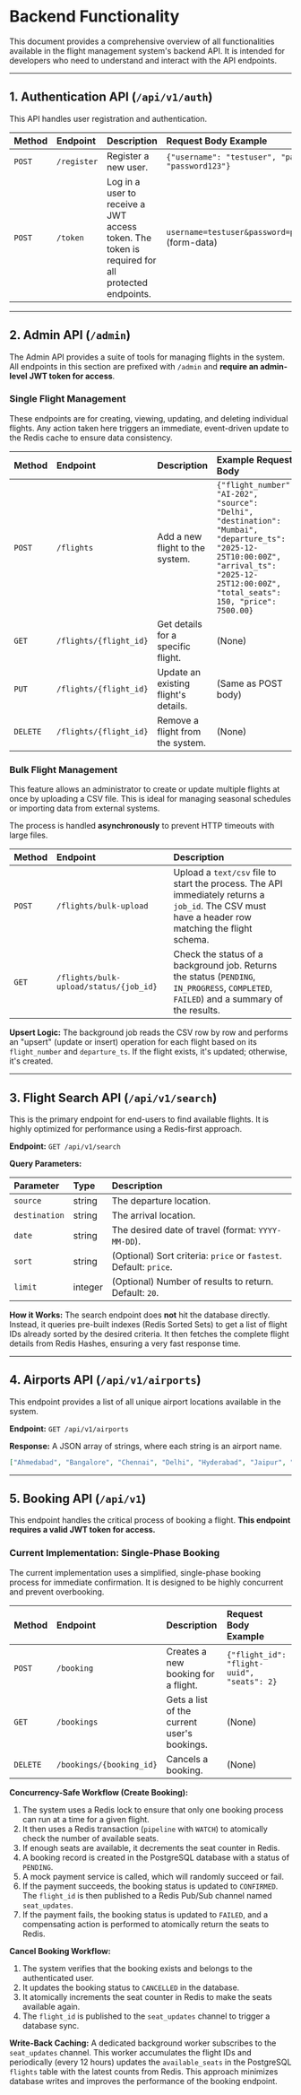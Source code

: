 # Backend Functionality

This document provides a comprehensive overview of all functionalities available in the flight management system's backend API. It is intended for developers who need to understand and interact with the API endpoints.

---

## 1. Authentication API (`/api/v1/auth`)

This API handles user registration and authentication.

| Method | Endpoint     | Description                                                                                             | Request Body Example                               |
| :----- | :----------- | :------------------------------------------------------------------------------------------------------ | :------------------------------------------------- |
| `POST` | `/register`  | Register a new user.                                                                                    | `{"username": "testuser", "password": "password123"}` |
| `POST` | `/token`     | Log in a user to receive a JWT access token. The token is required for all protected endpoints.         | `username=testuser&password=password123` (form-data) |

---

## 2. Admin API (`/admin`)

The Admin API provides a suite of tools for managing flights in the system. All endpoints in this section are prefixed with `/admin` and **require an admin-level JWT token for access**.

### Single Flight Management

These endpoints are for creating, viewing, updating, and deleting individual flights. Any action taken here triggers an immediate, event-driven update to the Redis cache to ensure data consistency.

| Method | Endpoint                  | Description                                     | Example Request Body                                                                                                                            |
| :----- | :------------------------ | :---------------------------------------------- | :---------------------------------------------------------------------------------------------------------------------------------------------- |
| `POST` | `/flights`                | Add a new flight to the system.                 | `{"flight_number": "AI-202", "source": "Delhi", "destination": "Mumbai", "departure_ts": "2025-12-25T10:00:00Z", "arrival_ts": "2025-12-25T12:00:00Z", "total_seats": 150, "price": 7500.00}` |
| `GET`  | `/flights/{flight_id}`    | Get details for a specific flight.              | (None)                                                                                                                                          |
| `PUT`  | `/flights/{flight_id}`    | Update an existing flight's details.            | (Same as POST body)                                                                                                                             |
| `DELETE`| `/flights/{flight_id}`    | Remove a flight from the system.                | (None)                                                                                                                                          |

### Bulk Flight Management

This feature allows an administrator to create or update multiple flights at once by uploading a CSV file. This is ideal for managing seasonal schedules or importing data from external systems.

The process is handled **asynchronously** to prevent HTTP timeouts with large files.

| Method | Endpoint                        | Description                                                                                                                                                           |
| :----- | :------------------------------ | :-------------------------------------------------------------------------------------------------------------------------------------------------------------------- |
| `POST` | `/flights/bulk-upload`          | Upload a `text/csv` file to start the process. The API immediately returns a `job_id`. The CSV must have a header row matching the flight schema. |
| `GET`  | `/flights/bulk-upload/status/{job_id}` | Check the status of a background job. Returns the status (`PENDING`, `IN_PROGRESS`, `COMPLETED`, `FAILED`) and a summary of the results. |

**Upsert Logic:** The background job reads the CSV row by row and performs an "upsert" (update or insert) operation for each flight based on its `flight_number` and `departure_ts`. If the flight exists, it's updated; otherwise, it's created.

---

## 3. Flight Search API (`/api/v1/search`)

This is the primary endpoint for end-users to find available flights. It is highly optimized for performance using a Redis-first approach.

**Endpoint:** `GET /api/v1/search`

**Query Parameters:**

| Parameter     | Type    | Description                                      |
| :------------ | :------ | :----------------------------------------------- |
| `source`      | string  | The departure location.                          |
| `destination` | string  | The arrival location.                            |
| `date`        | string  | The desired date of travel (format: `YYYY-MM-DD`). |
| `sort`        | string  | (Optional) Sort criteria: `price` or `fastest`. Default: `price`. |
| `limit`       | integer | (Optional) Number of results to return. Default: `20`. |

**How it Works:** The search endpoint does **not** hit the database directly. Instead, it queries pre-built indexes (Redis Sorted Sets) to get a list of flight IDs already sorted by the desired criteria. It then fetches the complete flight details from Redis Hashes, ensuring a very fast response time.

---

## 4. Airports API (`/api/v1/airports`)

This endpoint provides a list of all unique airport locations available in the system.

**Endpoint:** `GET /api/v1/airports`

**Response:**
A JSON array of strings, where each string is an airport name.
```json
["Ahmedabad", "Bangalore", "Chennai", "Delhi", "Hyderabad", "Jaipur", "Kolkata", "Lucknow", "Mumbai", "Pune"]
```

---

## 5. Booking API (`/api/v1`)

This endpoint handles the critical process of booking a flight. **This endpoint requires a valid JWT token for access.**

### Current Implementation: Single-Phase Booking

The current implementation uses a simplified, single-phase booking process for immediate confirmation. It is designed to be highly concurrent and prevent overbooking.

| Method   | Endpoint                | Description                               | Request Body Example                               |
| :------- | :---------------------- | :---------------------------------------- | :------------------------------------------------- |
| `POST`   | `/booking`              | Creates a new booking for a flight.       | `{"flight_id": "flight-uuid", "seats": 2}`         |
| `GET`    | `/bookings`             | Gets a list of the current user's bookings. | (None)                                             |
| `DELETE` | `/bookings/{booking_id}`| Cancels a booking.                        | (None)                                             |

**Concurrency-Safe Workflow (Create Booking):**
1.  The system uses a Redis lock to ensure that only one booking process can run at a time for a given flight.
2.  It then uses a Redis transaction (`pipeline` with `WATCH`) to atomically check the number of available seats.
3.  If enough seats are available, it decrements the seat counter in Redis.
4.  A booking record is created in the PostgreSQL database with a status of `PENDING`.
5.  A mock payment service is called, which will randomly succeed or fail.
6.  If the payment succeeds, the booking status is updated to `CONFIRMED`. The `flight_id` is then published to a Redis Pub/Sub channel named `seat_updates`.
7.  If the payment fails, the booking status is updated to `FAILED`, and a compensating action is performed to atomically return the seats to Redis.

**Cancel Booking Workflow:**
1.  The system verifies that the booking exists and belongs to the authenticated user.
2.  It updates the booking status to `CANCELLED` in the database.
3.  It atomically increments the seat counter in Redis to make the seats available again.
4.  The `flight_id` is published to the `seat_updates` channel to trigger a database sync.

**Write-Back Caching:**
A dedicated background worker subscribes to the `seat_updates` channel. This worker accumulates the flight IDs and periodically (every 12 hours) updates the `available_seats` in the PostgreSQL `flights` table with the latest counts from Redis. This approach minimizes database writes and improves the performance of the booking endpoint.
